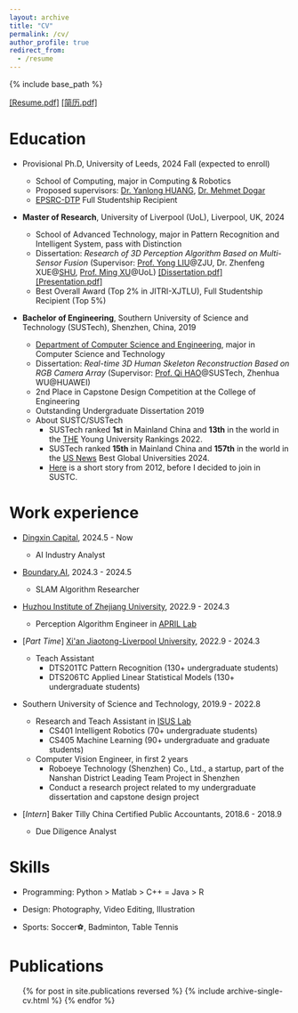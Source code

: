 ```yaml
---
layout: archive
title: "CV"
permalink: /cv/
author_profile: true
redirect_from:
  - /resume
---
```


{% include base_path %}


[[Resume.pdf]](https://drive.google.com/file/d/1KTl4qMLlP35uyPOUs-MBbq623duB3skY/view?usp=sharing)
[[简历.pdf]](https://drive.google.com/file/d/1drHYbIYqrfC0wJuacXsuvxk_bc-8C5Ar/view?usp=sharelink)

Education
======
* Provisional Ph.D, University of Leeds, 2024 Fall (expected to enroll)
  * School of Computing, major in Computing & Robotics
  * Proposed supervisors: [Dr. Yanlong HUANG](https://eps.leeds.ac.uk/computing/staff/8178/dr-yanlong-huang), [Dr. Mehmet Dogar](https://eps.leeds.ac.uk/computing/staff/743/dr-mehmet-dogar)
  * [EPSRC-DTP](https://www.ukri.org/what-we-do/developing-people-and-skills/epsrc/studentships/doctoral-training-partnerships) Full Studentship Recipient

* **Master of Research**, University of Liverpool (UoL), Liverpool, UK, 2024
  * School of Advanced Technology, major in Pattern Recognition and Intelligent System, pass with Distinction
  * Dissertation: *Research of 3D Perception Algorithm Based on Multi-Sensor Fusion* (Supervisor: [Prof. Yong LIU](https://person.zju.edu.cn/yongliu)@ZJU, Dr. Zhenfeng XUE@[SHU](https://en.shu.edu.cn), [Prof. Ming XU](https://scholar.xjtlu.edu.cn/en/persons/MingXu)@UoL) [[Dissertation.pdf]](https://drive.google.com/file/d/1h_z01E-gzJwrtmt--65jNTQUVI6D89dY/view?usp=share_link) [[Presentation.pdf]](https://drive.google.com/file/d/1xv2gnPGr_nwlN4iZcTVEdeZrv4rcFprx/view?usp=share_link)
  * Best Overall Award (Top 2% in JITRI-XJTLU), Full Studentship Recipient (Top 5%)

* **Bachelor of Engineering**, Southern University of Science and Technology (SUSTech), Shenzhen, China, 2019
  * [Department of Computer Science and Engineering](https://cse.sustech.edu.cn/en), major in Computer Science and Technology
  * Dissertation: *Real-time 3D Human Skeleton Reconstruction Based on RGB Camera Array* (Supervisor: [Prof. Qi HAO](https://cse.sustech.edu.cn/faculty/~haoq)@SUSTech, Zhenhua WU@HUAWEI)
  * 2nd Place in Capstone Design Competition at the College of Engineering
  * Outstanding Undergraduate Dissertation 2019
  * About SUSTC/SUSTech
    * SUSTech ranked **1st** in Mainland China and **13th** in the world in the [THE](https://www.timeshighereducation.com) Young University Rankings 2022.
    * SUSTech ranked **15th** in Mainland China and **157th** in the world in the [US News](https://www.timeshighereducation.com) Best Global Universities 2024.
    * [Here](https://www.nature.com/articles/nature.2012.10631) is a short story from 2012, before I decided to join in SUSTC. 

Work experience
======
* [Dingxin Capital](http://www.dingxin-capital.com), 2024.5 - Now
  * AI Industry Analyst

* [Boundary.AI](https://www.boundaryai.cn/en), 2024.3 - 2024.5
  * SLAM Algorithm Researcher

* [Huzhou Institute of Zhejiang University](http://hzi.zju.edu.cn), 2022.9 - 2024.3
  * Perception Algorithm Engineer in [APRIL Lab](https://april.zju.edu.cn)

* [*Part Time*] [Xi'an Jiaotong-Liverpool University](https://www.xjtlu.edu.cn/en), 2022.9 - 2024.3
  * Teach Assistant
    * DTS201TC Pattern Recognition (130+ undergraduate students)
    * DTS206TC Applied Linear Statistical Models (130+ undergraduate students)

* Southern University of Science and Technology, 2019.9 - 2022.8
  * Research and Teach Assistant in [ISUS Lab](https://github.com/sustech-isus)
    * CS401 Intelligent Robotics (70+ undergraduate students)
    * CS405 Machine Learning (90+ undergraduate and graduate students)
  * Computer Vision Engineer, in first 2 years
    * Roboeye Technology (Shenzhen) Co., Ltd., a startup, part of the Nanshan District Leading Team Project in Shenzhen
    * Conduct a research project related to my undergraduate dissertation and capstone design project

* [*Intern*] Baker Tilly China Certified Public Accountants, 2018.6 - 2018.9
  * Due Diligence Analyst
  
Skills
======
* Programming: Python > Matlab > C++ = Java > R

* Design: Photography, Video Editing, Illustration

* Sports: Soccer⚽️, Badminton, Table Tennis

Publications
======
  <ul>{% for post in site.publications reversed %}
    {% include archive-single-cv.html %}
  {% endfor %}</ul>

